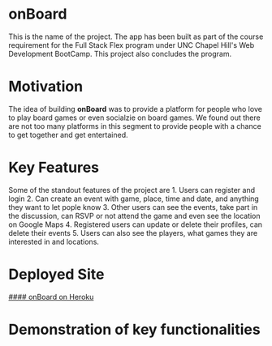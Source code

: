 # onBoard
This is the name of the project. The app has been built as part of the course requirement for the Full Stack Flex program under UNC Chapel Hill's Web Development BootCamp. This project also concludes the program.

# Motivation
The idea of building **onBoard** was to provide a platform for people who love to play board games or even socialzie on board games. We found out there are not too many platforms in this segment to provide people with a chance to get together and get entertained. 

# Key Features
Some of the standout features of the project are
    1. Users can register and login
    2. Can create an event with game, place, time and date, and anything they want to let pople know
    3. Other users can see the events, take part in the discussion, can RSVP or not attend the game and even see the location on Google Maps
    4. Registered users can update or delete their profiles, can delete their events
    5. Users can also see the players, what games they are interested in and locations.

# Deployed Site
[#### onBoard on Heroku](https://quiet-fortress-68299.herokuapp.com/)

# Demonstration of key functionalities
